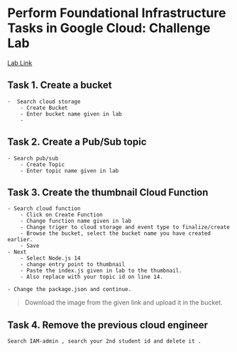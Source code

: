 # Perform Foundational Infrastructure Tasks in Google Cloud: Challenge Lab

[Lab Link](https://www.cloudskillsboost.google/focuses/10379?parent=catalog)

## Task 1. Create a bucket
```
-  Search cloud storage 
    - Create Bucket
    - Enter bucket name given in lab
    - 
```
## Task 2. Create a Pub/Sub topic
```
- Search pub/sub
    - Create Topic
    - Enter topic name given in lab
```

## Task 3. Create the thumbnail Cloud Function
```
- Search cloud function
    - Click on Create Function
    - Change function name given in lab
    - Change triger to cloud storage and event type to finalize/create
    - Browse the bucket, select the bucket name you have created earlier.
    - Save
- Next
    - Select Node.js 14 
    - change entry point to thumbnail
    - Paste the index.js given in lab to the thumbnail.
    - Also replace with your topic id on line 14.

- Change the package.json and continue.
```

> Download the image from the given link and upload it in the bucket.

## Task 4. Remove the previous cloud engineer
```
Search IAM-admin , search your 2nd student id and delete it .
```